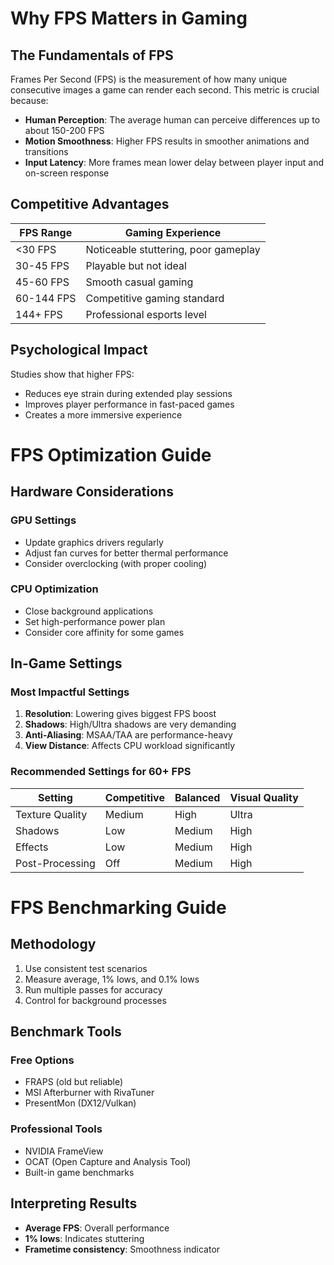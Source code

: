 # Why FPS Matters in Gaming

## The Fundamentals of FPS

Frames Per Second (FPS) is the measurement of how many unique consecutive images a game can render each second. This metric is crucial because:

- **Human Perception**: The average human can perceive differences up to about 150-200 FPS
- **Motion Smoothness**: Higher FPS results in smoother animations and transitions
- **Input Latency**: More frames mean lower delay between player input and on-screen response

## Competitive Advantages

| FPS Range | Gaming Experience |
|-----------|-------------------|
| <30 FPS | Noticeable stuttering, poor gameplay |
| 30-45 FPS | Playable but not ideal |
| 45-60 FPS | Smooth casual gaming |
| 60-144 FPS | Competitive gaming standard |
| 144+ FPS | Professional esports level |

## Psychological Impact

Studies show that higher FPS:
- Reduces eye strain during extended play sessions
- Improves player performance in fast-paced games
- Creates a more immersive experience

# FPS Optimization Guide

## Hardware Considerations

### GPU Settings
- Update graphics drivers regularly
- Adjust fan curves for better thermal performance
- Consider overclocking (with proper cooling)

### CPU Optimization
- Close background applications
- Set high-performance power plan
- Consider core affinity for some games

## In-Game Settings

### Most Impactful Settings
1. **Resolution**: Lowering gives biggest FPS boost
2. **Shadows**: High/Ultra shadows are very demanding
3. **Anti-Aliasing**: MSAA/TAA are performance-heavy
4. **View Distance**: Affects CPU workload significantly

### Recommended Settings for 60+ FPS

| Setting | Competitive | Balanced | Visual Quality |
|---------|-------------|----------|----------------|
| Texture Quality | Medium | High | Ultra |
| Shadows | Low | Medium | High |
| Effects | Low | Medium | High |
| Post-Processing | Off | Medium | High |

# FPS Benchmarking Guide

## Methodology

1. Use consistent test scenarios
2. Measure average, 1% lows, and 0.1% lows
3. Run multiple passes for accuracy
4. Control for background processes

## Benchmark Tools

### Free Options
- FRAPS (old but reliable)
- MSI Afterburner with RivaTuner
- PresentMon (DX12/Vulkan)

### Professional Tools
- NVIDIA FrameView
- OCAT (Open Capture and Analysis Tool)
- Built-in game benchmarks

## Interpreting Results

- **Average FPS**: Overall performance
- **1% lows**: Indicates stuttering
- **Frametime consistency**: Smoothness indicator

